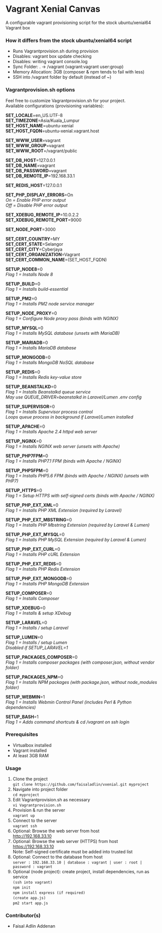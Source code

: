 # Vagrant Xenial Canvas #

A configurable vagrant provisioning script for the stock ubuntu/xenial64 Vagrant box

### How it differs from the stock ubuntu/xenial64 script ###

* Runs Vagrantprovision.sh during provision
* Disables: vagrant box update checking
* Disables: writing vagrant console.log
* Sync Folder: . -> /vagrant (vagrant:vagrant user:group)
* Memory Allocation: 3GB (composer & npm tends to fail with less)
* SSH into /vagrant folder by default (instead of ~)

### Vagrantprovision.sh options ###

Feel free to customize Vagrantprovision.sh for your project.  
Available configurations (provisioning variables):

**SET_LOCALE**=en_US.UTF-8  
**SET_TIMEZONE**=Asia/Kuala_Lumpur  
**SET_HOST_NAME**=ubuntu-xenial  
**SET_HOST_FQDN**=ubuntu-xenial.vagrant.host

**SET_WWW_USER**=vagrant  
**SET_WWW_GROUP**=vagrant  
**SET_WWW_ROOT**=/vagrant/public

**SET_DB_HOST**=127.0.0.1  
**SET_DB_NAME**=vagrant  
**SET_DB_PASSWORD**=vagrant  
**SET_DB_REMOTE_IP**=192.168.33.1

**SET_REDIS_HOST**=127.0.0.1

**SET_PHP_DISPLAY_ERRORS**=On  
*On = Enable PHP error output*  
*Off = Disable PHP error output*

**SET_XDEBUG_REMOTE_IP**=10.0.2.2  
**SET_XDEBUG_REMOTE_PORT**=9000

**SET_NODE_PORT**=3000

**SET_CERT_COUNTRY**=MY  
**SET_CERT_STATE**=Selangor  
**SET_CERT_CITY**=Cyberjaya  
**SET_CERT_ORGANIZATION**=Vagrant  
**SET_CERT_COMMON_NAME**=(SET_HOST_FQDN)

**SETUP_NODE8**=0  
*Flag 1 = Installs Node 8*

**SETUP_BUILD**=0  
*Flag 1 = Installs build-essential*

**SETUP_PM2**=0  
*Flag 1 = Installs PM2 node service manager*

**SETUP_NODE_PROXY**=0  
*Flag 1 = Configure Node proxy pass (binds with NGINX)*

**SETUP_MYSQL**=0  
*Flag 1 = Installs MySQL database (unsets with MariaDB)*

**SETUP_MARIADB**=0  
*Flag 1 = Installs MariaDB database*

**SETUP_MONGODB**=0  
*Flag 1 = Installs MongoDB NoSQL database*

**SETUP_REDIS**=0  
*Flag 1 = Installs Redis key-value store*

**SETUP_BEANSTALKD**=0  
*Flag 1 = Installs Beanstalkd queue service*  
*May use QUEUE_DRIVER=beanstalkd in Laravel/Lumen .env config*

**SETUP_SUPERVISOR**=0  
*Flag 1 = Installs Supervisor process control*  
*Loops queue process in background if Laravel/Lumen installed*

**SETUP_APACHE**=0  
*Flag 1 = Installs Apache 2.4 httpd web server*

**SETUP_NGINX**=0  
*Flag 1 = Installs NGINX web server (unsets with Apache)*

**SETUP_PHP7FPM**=0  
*Flag 1 = Installs PHP7.1 FPM (binds with Apache / NGINX)*

**SETUP_PHP5FPM**=0  
*Flag 1 = Installs PHP5.6 FPM (binds with Apache / NGINX) (unsets with PHP7)*

**SETUP_HTTPS**=0  
*Flag 1 = Setup HTTPS with self-signed certs (binds with Apache / NGINX)*

**SETUP_PHP_EXT_XML**=0  
*Flag 1 = Installs PHP XML Extension (required by Laravel)*

**SETUP_PHP_EXT_MBSTRING**=0  
*Flag 1 = Installs PHP Mbstring Extension (required by Laravel & Lumen)*

**SETUP_PHP_EXT_MYSQL**=0  
*Flag 1 = Installs PHP MySQL Extension (required by Laravel & Lumen)*

**SETUP_PHP_EXT_CURL**=0  
*Flag 1 = Installs PHP cURL Extension*

**SETUP_PHP_EXT_REDIS**=0  
*Flag 1 = Installs PHP Redis Extension*

**SETUP_PHP_EXT_MONGODB**=0  
*Flag 1 = Installs PHP MongoDB Extension*

**SETUP_COMPOSER**=0  
*Flag 1 = Installs Composer*

**SETUP_XDEBUG**=0  
*Flag 1 = Installs & setup XDebug*

**SETUP_LARAVEL**=0  
*Flag 1 = Installs / setup Laravel*

**SETUP_LUMEN**=0  
*Flag 1 = Installs / setup Lumen*  
*Disabled if SETUP_LARAVEL=1*

**SETUP_PACKAGES_COMPOSER**=0  
*Flag 1 = Installs composer packages (with composer.json, without vendor folder)*

**SETUP_PACKAGES_NPM**=0  
*Flag 1 = Installs NPM packages (with package.json, without node_modules folder)*

**SETUP_WEBMIN**=1  
*Flag 1 = Installs Webmin Control Panel (includes Perl & Python dependencies)*

**SETUP_BASH**=1  
*Flag 1 = Adds command shortcuts & cd /vagrant on ssh login*

### Prerequisites ###

* Virtualbox installed
* Vagrant installed
* At least 3GB RAM

### Usage ###

1. Clone the project  
`git clone https://github.com/faisaladlin/vxenial.git myproject`
2. Navigate into project folder  
`cd myproject`
3. Edit Vagrantprovision.sh as necessary  
`vi Vagrantprovision.sh`
4. Provision & run the server  
`vagrant up`
5. Connect to the server  
`vagrant ssh`
6. Optional: Browse the web server from host  
http://192.168.33.10
7. Optional: Browse the web server (HTTPS) from host  
https://192.168.33.10  
Note: Self-signed certificate must be added into trusted list
8. Optional: Connect to the database from host  
`server : 192.168.33.10 | database : vagrant | user : root | password : vagrant`
9. Optional (node project): create project, install dependencies, run as service  
`(ssh into vagrant)`  
`npm init`  
`npm install express (if required)`  
`(create app.js)`  
`pm2 start app.js`

### Contributor(s) ###

* Faisal Adlin Addenan
